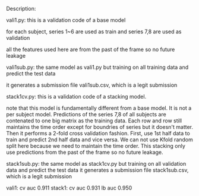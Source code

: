 Description:

vali1.py: this is a validation code of a base model

for each subject, series 1~6 are used as train and series 7,8 are used as validation

all the features used here are from the past of the frame so no future leakage

vali1sub.py: the same model as vali1.py but training on all training data and predict the test data

it generates a submission file vali1sub.csv, which is a legit submission

stack1cv.py: this is a validation code of a stacking model.

note that this model is fundamentally different from a base model.
It is not a per subject model.
Predictions of the series 7,8 of all subjects are contenated to one big matrix as the training data.
Each row and row still maintains the time order except for boundries of series but it doesn't matter.
Then it performs a 2-fold cross validation fashion.
First, use 1st half data to train and predict 2nd half data and vice versa.
We can not use Kfold random split here because we need to maintain the time order.
This stacking only use predictions from the past of the frame so no future leakage.

stack1sub.py: the same model as stack1cv.py but training on all validation data and predict the test data
it generates a submission file stack1sub.csv, which is a legit submission

vali1: cv auc 0.911
stack1: cv auc 0.931 lb auc 0.950
